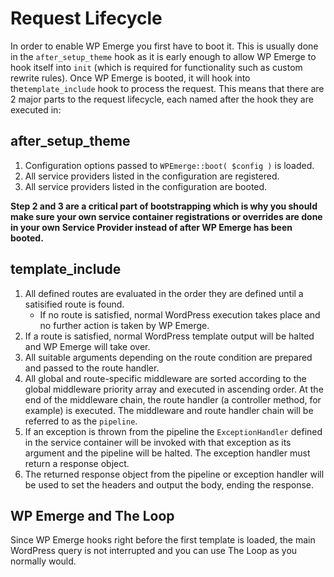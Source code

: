 # Request Lifecycle

In order to enable WP Emerge you first have to boot it. This is usually done in the `after_setup_theme` hook as it is early enough to allow WP Emerge to hook itself into `init` (which is required for functionality such as custom rewrite rules). Once WP Emerge is booted, it will hook into the`template_include` hook to process the request. This means that there are 2 major parts to the request lifecycle, each named after the hook they are executed in:

## after_setup_theme

1. Configuration options passed to `WPEmerge::boot( $config )` is loaded.
1. All service providers listed in the configuration are registered.
1. All service providers listed in the configuration are booted.

__Step 2 and 3 are a critical part of bootstrapping which is why you should make sure your own service container registrations or overrides are done in your own Service Provider instead of after WP Emerge has been booted.__


## template_include

1. All defined routes are evaluated in the order they are defined until a satisified route is found.
    - If no route is satisfied, normal WordPress execution takes place and no further action is taken by WP Emerge.
1. If a route is satisfied, normal WordPress template output will be halted and WP Emerge will take over.
1. All suitable arguments depending on the route condition are prepared and passed to the route handler.
1. All global and route-specific middleware are sorted according to the global middleware priority array and executed in ascending order. At the end of the middleware chain, the route handler (a controller method, for example) is executed. The middleware and route handler chain will be referred to as the `pipeline`.
1. If an exception is thrown from the pipeline the `ExceptionHandler` defined in the service container will be invoked with that exception as its argument and the pipeline will be halted. The exception handler must return a response object.
1. The returned response object from the pipeline or exception handler will be used to set the headers and output the body, ending the response.

## WP Emerge and The Loop

Since WP Emerge hooks right before the first template is loaded, the main WordPress query is not interrupted and you can use The Loop as you normally would.
